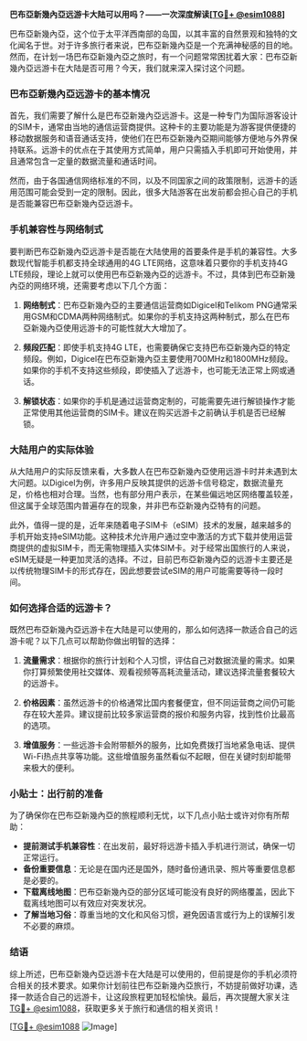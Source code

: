 **巴布亞新幾內亞远游卡大陆可以用吗？——一次深度解读[[TG💪+ @esim1088](https://t.me/s/esim1088)]**

巴布亞新幾內亞，这个位于太平洋西南部的岛国，以其丰富的自然景观和独特的文化闻名于世。对于许多旅行者来说，巴布亞新幾內亞是一个充满神秘感的目的地。然而，在计划一场巴布亞新幾內亞之旅时，有一个问题常常困扰着大家：巴布亞新幾內亞远游卡在大陆是否可用？今天，我们就来深入探讨这个问题。

### 巴布亞新幾內亞远游卡的基本情况

首先，我们需要了解什么是巴布亞新幾內亞远游卡。这是一种专门为国际游客设计的SIM卡，通常由当地的通信运营商提供。这种卡的主要功能是为游客提供便捷的移动数据服务和语音通话支持，使他们在巴布亞新幾內亞期间能够方便地与外界保持联系。远游卡的优点在于其使用方式简单，用户只需插入手机即可开始使用，并且通常包含一定量的数据流量和通话时间。

然而，由于各国通信网络标准的不同，以及不同国家之间的政策限制，远游卡的适用范围可能会受到一定的限制。因此，很多大陆游客在出发前都会担心自己的手机是否能兼容巴布亞新幾內亞远游卡。

### 手机兼容性与网络制式

要判断巴布亞新幾內亞远游卡是否能在大陆使用的首要条件是手机的兼容性。大多数现代智能手机都支持全球通用的4G LTE网络，这意味着只要你的手机支持4G LTE频段，理论上就可以使用巴布亞新幾內亞的远游卡。不过，具体到巴布亞新幾內亞的网络环境，还需要考虑以下几个方面：

1. **网络制式**：巴布亞新幾內亞的主要通信运营商如Digicel和Telikom PNG通常采用GSM和CDMA两种网络制式。如果你的手机支持这两种制式，那么在巴布亞新幾內亞使用远游卡的可能性就大大增加了。
   
2. **频段匹配**：即使手机支持4G LTE，也需要确保它支持巴布亞新幾內亞的特定频段。例如，Digicel在巴布亞新幾內亞主要使用700MHz和1800MHz频段。如果你的手机不支持这些频段，即使插入了远游卡，也可能无法正常上网或通话。

3. **解锁状态**：如果你的手机是通过运营商定制的，可能需要先进行解锁操作才能正常使用其他运营商的SIM卡。建议在购买远游卡之前确认手机是否已经解锁。

### 大陆用户的实际体验

从大陆用户的实际反馈来看，大多数人在巴布亞新幾內亞使用远游卡时并未遇到太大问题。以Digicel为例，许多用户反映其提供的远游卡信号稳定，数据流量充足，价格也相对合理。当然，也有部分用户表示，在某些偏远地区网络覆盖较差，但这属于全球范围内普遍存在的现象，并非巴布亞新幾內亞特有的问题。

此外，值得一提的是，近年来随着电子SIM卡（eSIM）技术的发展，越来越多的手机开始支持eSIM功能。这种技术允许用户通过空中激活的方式下载并使用运营商提供的虚拟SIM卡，而无需物理插入实体SIM卡。对于经常出国旅行的人来说，eSIM无疑是一种更加灵活的选择。不过，目前巴布亞新幾內亞的远游卡主要还是以传统物理SIM卡的形式存在，因此想要尝试eSIM的用户可能需要等待一段时间。

### 如何选择合适的远游卡？

既然巴布亞新幾內亞远游卡在大陆是可以使用的，那么如何选择一款适合自己的远游卡呢？以下几点可以帮助你做出明智的选择：

1. **流量需求**：根据你的旅行计划和个人习惯，评估自己对数据流量的需求。如果你打算频繁使用社交媒体、观看视频等高耗流量活动，建议选择流量套餐较大的远游卡。

2. **价格因素**：虽然远游卡的价格通常比国内套餐便宜，但不同运营商之间仍可能存在较大差异。建议提前比较多家运营商的报价和服务内容，找到性价比最高的选项。

3. **增值服务**：一些远游卡会附带额外的服务，比如免费拨打当地紧急电话、提供Wi-Fi热点共享等功能。这些增值服务虽然看似不起眼，但在关键时刻却能带来极大的便利。

### 小贴士：出行前的准备

为了确保你在巴布亞新幾內亞的旅程顺利无忧，以下几点小贴士或许对你有所帮助：

- **提前测试手机兼容性**：在出发前，最好将远游卡插入手机进行测试，确保一切正常运行。
- **备份重要信息**：无论是在国内还是国外，随时备份通讯录、照片等重要信息都是必要的。
- **下载离线地图**：巴布亞新幾內亞的部分区域可能没有良好的网络覆盖，因此下载离线地图可以有效应对突发状况。
- **了解当地习俗**：尊重当地的文化和风俗习惯，避免因语言或行为上的误解引发不必要的麻烦。

### 结语

综上所述，巴布亞新幾內亞远游卡在大陆是可以使用的，但前提是你的手机必须符合相关的技术要求。如果你计划前往巴布亞新幾內亞旅行，不妨提前做好功课，选择一款适合自己的远游卡，让这段旅程更加轻松愉快。最后，再次提醒大家关注[TG💪+ @esim1088](https://t.me/s/esim1088)，获取更多关于旅行和通信的相关资讯！

[[TG💪+ @esim1088](https://t.me/s/esim1088) ![Image](https://i.postimg.cc/4NQfJmqS/Snipaste-2025-05-13-00-14-12.png)]
